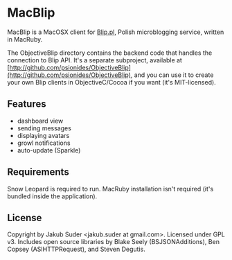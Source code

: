 # MacBlip

MacBlip is a MacOSX client for [Blip.pl](http://blip.pl), Polish microblogging service, written in MacRuby.

The ObjectiveBlip directory contains the backend code that handles the connection to Blip API. It's a separate
subproject, available at [http://github.com/psionides/ObjectiveBlip](http://github.com/psionides/ObjectiveBlip), and you
can use it to create your own Blip clients in ObjectiveC/Cocoa if you want (it's MIT-licensed).

## Features

* dashboard view
* sending messages
* displaying avatars
* growl notifications
* auto-update (Sparkle)

## Requirements

Snow Leopard is required to run. MacRuby installation isn't required (it's bundled inside the application).

## License

Copyright by Jakub Suder <jakub.suder at gmail.com>. Licensed under GPL v3.
Includes open source libraries by Blake Seely (BSJSONAdditions), Ben Copsey (ASIHTTPRequest), and Steven Degutis.
